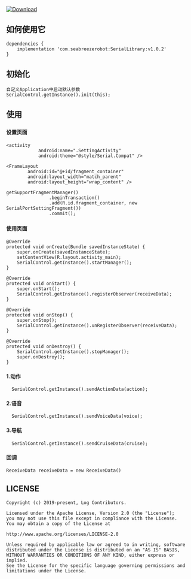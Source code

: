 
[ ![Download](https://api.bintray.com/packages/milanxiaotiejiang/SerialLibrary/SerialLibrary/images/download.svg?version=v1.0.0) ](https://bintray.com/milanxiaotiejiang/SerialLibrary/SerialLibrary/v1.0.0/link)

## 如何使用它
	dependencies { 
		implementation 'com.seabreezerobot:SerialLibrary:v1.0.2'
	}

## 初始化
    自定义Application中启动默认参数
	SerialControl.getInstance().init(this);

## 使用
###
#### 设置页面
    <activity
                android:name=".SettingActivity"
                android:theme="@style/Serial.Compat" />

    <FrameLayout
            android:id="@+id/fragment_container"
            android:layout_width="match_parent"
            android:layout_height="wrap_content" />

    getSupportFragmentManager()
                    .beginTransaction()
                    .add(R.id.fragment_container, new SerialPortSettingFragment())
                    .commit();

###
#### 使用页面
    @Override
    protected void onCreate(Bundle savedInstanceState) {
        super.onCreate(savedInstanceState);
        setContentView(R.layout.activity_main);
        SerialControl.getInstance().startManager();
    }

    @Override
    protected void onStart() {
        super.onStart();
        SerialControl.getInstance().registerObserver(receiveData);
    }

    @Override
    protected void onStop() {
        super.onStop();
        SerialControl.getInstance().unRegisterObserver(receiveData);
    }

    @Override
    protected void onDestroy() {
        SerialControl.getInstance().stopManager();
        super.onDestroy();
    }

#### 1.动作
      SerialControl.getInstance().sendActionData(action);

#### 2.语音
      SerialControl.getInstance().sendVoiceData(voice);

#### 3.导航
      SerialControl.getInstance().sendCruiseData(cruise);

#### 回调
    ReceiveData receiveData = new ReceiveData()

## LICENSE

    Copyright (c) 2019-present, Log Contributors.

    Licensed under the Apache License, Version 2.0 (the "License");
    you may not use this file except in compliance with the License.
    You may obtain a copy of the License at

    http://www.apache.org/licenses/LICENSE-2.0

    Unless required by applicable law or agreed to in writing, software
    distributed under the License is distributed on an "AS IS" BASIS,
    WITHOUT WARRANTIES OR CONDITIONS OF ANY KIND, either express or implied.
    See the License for the specific language governing permissions and
    limitations under the License.
